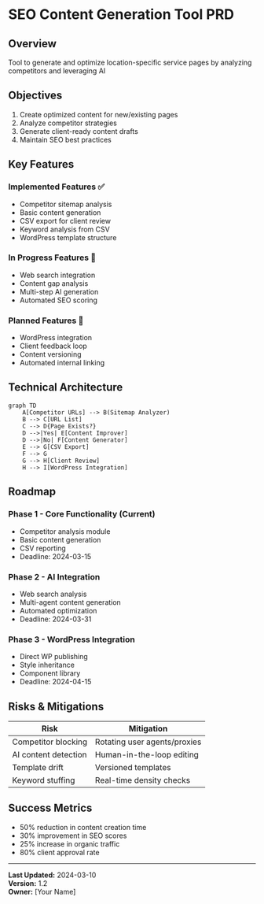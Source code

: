 # SEO Content Generation Tool PRD

## Overview
Tool to generate and optimize location-specific service pages by analyzing competitors and leveraging AI

## Objectives
1. Create optimized content for new/existing pages
2. Analyze competitor strategies
3. Generate client-ready content drafts
4. Maintain SEO best practices

## Key Features

### Implemented Features ✅
- Competitor sitemap analysis
- Basic content generation
- CSV export for client review
- Keyword analysis from CSV
- WordPress template structure

### In Progress Features 🚧
- Web search integration
- Content gap analysis
- Multi-step AI generation
- Automated SEO scoring

### Planned Features 📅
- WordPress integration
- Client feedback loop
- Content versioning
- Automated internal linking

## Technical Architecture

```mermaid
graph TD
    A[Competitor URLs] --> B(Sitemap Analyzer)
    B --> C[URL List]
    C --> D{Page Exists?}
    D -->|Yes| E[Content Improver]
    D -->|No| F[Content Generator]
    E --> G[CSV Export]
    F --> G
    G --> H[Client Review]
    H --> I[WordPress Integration]
```

## Roadmap

### Phase 1 - Core Functionality (Current)
- Competitor analysis module
- Basic content generation
- CSV reporting
- Deadline: 2024-03-15

### Phase 2 - AI Integration
- Web search analysis
- Multi-agent content generation
- Automated optimization
- Deadline: 2024-03-31

### Phase 3 - WordPress Integration
- Direct WP publishing
- Style inheritance
- Component library
- Deadline: 2024-04-15

## Risks & Mitigations

| Risk | Mitigation |
|------|------------|
| Competitor blocking | Rotating user agents/proxies |
| AI content detection | Human-in-the-loop editing |
| Template drift | Versioned templates |
| Keyword stuffing | Real-time density checks |

## Success Metrics
- 50% reduction in content creation time
- 30% improvement in SEO scores
- 25% increase in organic traffic
- 80% client approval rate

---

**Last Updated:** 2024-03-10  
**Version:** 1.2  
**Owner:** [Your Name]